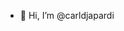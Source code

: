 - 👋 Hi, I’m @carldjapardi

<!---
carldjapardi/carldjapardi is a ✨ special ✨ repository because its `README.md` (this file) appears on your GitHub profile.
You can click the Preview link to take a look at your changes.
--->
